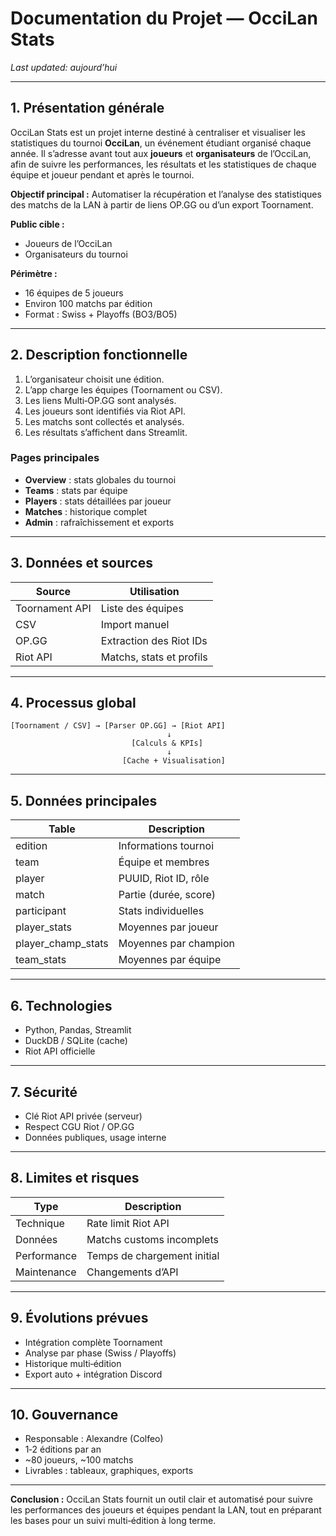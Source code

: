 # Documentation du Projet — OcciLan Stats

_Last updated: aujourd’hui_

---

## 1. Présentation générale
OcciLan Stats est un projet interne destiné à centraliser et visualiser les statistiques du tournoi **OcciLan**, un événement étudiant organisé chaque année. Il s’adresse avant tout aux **joueurs** et **organisateurs** de l’OcciLan, afin de suivre les performances, les résultats et les statistiques de chaque équipe et joueur pendant et après le tournoi.

**Objectif principal :**
Automatiser la récupération et l’analyse des statistiques des matchs de la LAN à partir de liens OP.GG ou d’un export Toornament.

**Public cible :**
- Joueurs de l’OcciLan
- Organisateurs du tournoi

**Périmètre :**
- 16 équipes de 5 joueurs
- Environ 100 matchs par édition
- Format : Swiss + Playoffs (BO3/BO5)

---

## 2. Description fonctionnelle
1. L’organisateur choisit une édition.
2. L’app charge les équipes (Toornament ou CSV).
3. Les liens Multi‑OP.GG sont analysés.
4. Les joueurs sont identifiés via Riot API.
5. Les matchs sont collectés et analysés.
6. Les résultats s’affichent dans Streamlit.

### Pages principales
- **Overview** : stats globales du tournoi
- **Teams** : stats par équipe
- **Players** : stats détaillées par joueur
- **Matches** : historique complet
- **Admin** : rafraîchissement et exports

---

## 3. Données et sources
| Source | Utilisation |
|---------|-------------|
| Toornament API | Liste des équipes |
| CSV | Import manuel |
| OP.GG | Extraction des Riot IDs |
| Riot API | Matchs, stats et profils |

---

## 4. Processus global
```
[Toornament / CSV] → [Parser OP.GG] → [Riot API]
                                   ↓
                           [Calculs & KPIs]
                                   ↓
                         [Cache + Visualisation]
```

---

## 5. Données principales
| Table | Description |
|--------|--------------|
| edition | Informations tournoi |
| team | Équipe et membres |
| player | PUUID, Riot ID, rôle |
| match | Partie (durée, score) |
| participant | Stats individuelles |
| player_stats | Moyennes par joueur |
| player_champ_stats | Moyennes par champion |
| team_stats | Moyennes par équipe |

---

## 6. Technologies
- Python, Pandas, Streamlit
- DuckDB / SQLite (cache)
- Riot API officielle

---

## 7. Sécurité
- Clé Riot API privée (serveur)
- Respect CGU Riot / OP.GG
- Données publiques, usage interne

---

## 8. Limites et risques
| Type | Description |
|------|-------------|
| Technique | Rate limit Riot API |
| Données | Matchs customs incomplets |
| Performance | Temps de chargement initial |
| Maintenance | Changements d’API |

---

## 9. Évolutions prévues
- Intégration complète Toornament
- Analyse par phase (Swiss / Playoffs)
- Historique multi‑édition
- Export auto + intégration Discord

---

## 10. Gouvernance
- Responsable : Alexandre (Colfeo)
- 1‑2 éditions par an
- ~80 joueurs, ~100 matchs
- Livrables : tableaux, graphiques, exports

---

**Conclusion :**
OcciLan Stats fournit un outil clair et automatisé pour suivre les performances des joueurs et équipes pendant la LAN, tout en préparant les bases pour un suivi multi‑édition à long terme.
